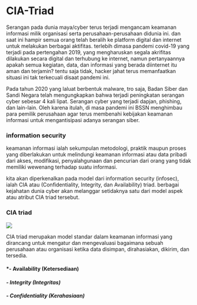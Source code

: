 # CIA-Triad
Serangan pada dunia maya/cyber terus terjadi mengancam keamanan informasi milik organisasi serta perusahaan-perusahaan didunia ini. dan saat ini hampir semua orang telah beralih ke platform digital dan internet untuk melakukan berbagai aktifitas. terlebih dimasa pandemi covid-19 yang terjadi pada pertengahan 2019, yang mengharuskan segala akrifitas dilakukan secara digital dan terhubung ke internet, namun pertanyaannya apakah semua kegiatan, data, dan informasi yang berada diinternet itu aman dan terjamin? tentu saja tidak, hacker jahat terus memanfaatkan situasi ini tak terkecuali disaat pandemi ini.

Pada tahun 2020 yang laluat berbentuk malware, tro saja, Badan Siber dan Sandi Negara telah mengungkapkan bahwa terjadi peningkatan serangan cyber sebesar 4 kali lipat. Serangan cyber yang terjadi dapjan, phishing, dan lain-lain. Oleh karena itulah, di masa pandemi ini BSSN menghimbau para pemilik perusahaan agar terus membenahi kebijakan keamanan informasi untuk mengantisipasi adanya serangan siber.

### information security

keamanan informasi ialah sekumpulan metodologi, praktik maupun proses yang diberlakukan untuk melindungi keamanan informasi atau data pribadi dari akses, modifikasi, penyalahgunaan dan pencurian dari orang yang tidak memiliki wewenang terhadap suatu informasi.

kita akan diperkenalkan pada model dari information security (infosec), ialah CIA atau (Confidentiality, Integrity, dan Availability) triad. berbagai kejahatan dunia cyber akan melanggar setidaknya satu dari model aspek atau atribut CIA triad tersebut.

### CIA triad

![](https://logique.s3.ap-southeast-1.amazonaws.com/2021/02/CIA-triad.jpg)

CIA triad merupakan model standar dalam keamanan informasi yang dirancang untuk mengatur dan mengevaluasi bagaimana sebuah perusahaan atau organisasi ketika data disimpan, dirahasiakan, dikirim, dan tersedia.

#### *- Availability (Ketersediaan)
#### *- Integrity (Integritas)*
#### *- Confidentiality (Kerahasiaan)*
